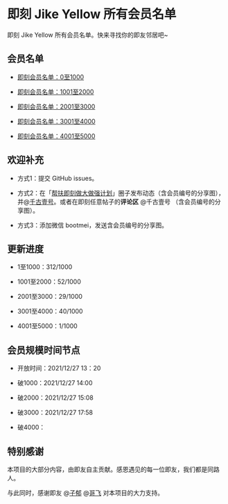 # 即刻 Jike Yellow 所有会员名单

即刻 Jike Yellow 所有会员名单。快来寻找你的即友邻居吧~

## 会员名单

- [即刻会员名单：0至1000](./即刻会员名单：0至1000.md)

- [即刻会员名单：1001至2000](./即刻会员名单：1001至2000.md)

- [即刻会员名单：2001至3000](./即刻会员名单：2001至3000.md)

- [即刻会员名单：3001至4000](./即刻会员名单：3001至4000.md)

- [即刻会员名单：4001至5000](./即刻会员名单：3001至4000.md)


## 欢迎补充

- 方式1：提交 GitHub issues。

- 方式2：在「[帮扶即刻做大做强计划](https://web.okjike.com/topic/5665185bbab9191200b71460)」圈子发布动态（含会员编号的分享图），并@[千古壹号](https://jike.city/qianguyihao)。或者在即刻任意帖子的**评论区** @千古壹号 （含会员编号的分享图）。

- 方式3：添加微信 bootmei，发送含会员编号的分享图。


## 更新进度

- 1至1000：312/1000

- 1001至2000：52/1000

- 2001至3000：29/1000

- 3001至4000：40/1000

- 4001至5000：1/1000


## 会员规模时间节点

- 开放时间：2021/12/27 13：20

- 破1000：2021/12/27 14:00

- 破2000：2021/12/27 15:08

- 破3000：2021/12/27 17:58

- 破4000：

## 特别感谢

本项目的大部分内容，由即友自主贡献。感恩遇见的每一位即友，我们都是同路人。

与此同时，感谢即友 @[子郁](https://jike.city/ziyueth) @[哥飞](https://web.okjike.com/u/a2d6acc1-626f-4d15-a22a-849e88a4c9f0) 对本项目的大力支持。